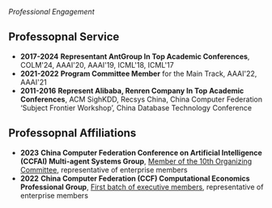 *Professional Engagement*

## Professopnal Service

- **2017-2024** **Representant AntGroup In Top Academic Conferences**, COLM'24, AAAI'20, AAAI'19, ICML'18, ICML'17
- **2021-2022** **Program Committee Member** for the Main Track, AAAI'22, AAAI'21
- **2011-2016** **Represent Alibaba, Renren Company In Top Academic Conferences**, ACM SighKDD, Recsys China, China Computer Federation ‘Subject Frontier Workshop’, China Database Technology Conference

## Professopnal Affiliations

- **2023** **China Computer Federation Conference on Artificial Intelligence (CCFAI) Multi-agent Systems Group**, [Member of the 10th Organizing Committee](https://mp.weixin.qq.com/s/draXMk4vUmyI0YJYd6zJqg), representative of enterprise members
- **2022** **China Computer Federation (CCF) Computational Economics Professional Group**, [First batch of executive members](https://mp.weixin.qq.com/s/Zyu9i61ahvXHGPLePsP3xw), representative of enterprise members

[//]: #
[//]: #
[//]: #
[//]: #
[//]: #
